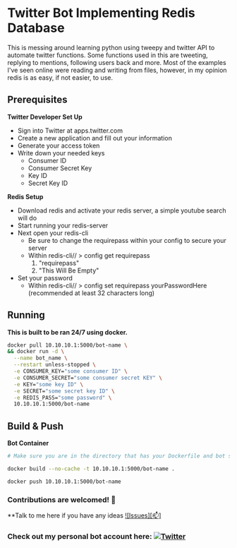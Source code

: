 # Twitter Bot Implementing Redis Database 

This is messing around learning python using tweepy and twitter API to automate twitter functions. Some functions used in this are 
tweeting, replying to mentions, following users back and more. Most of the examples I've seen online were reading and writing from files, however, in my opinion redis is as easy, if not easier, to use.

## Prerequisites
**Twitter Developer Set Up**
* Sign into Twitter at apps.twitter.com
* Create a new application and fill out your information
* Generate your access token
* Write down your needed keys
  * Consumer ID
  * Consumer Secret Key
  * Key ID
  * Secret Key ID

**Redis Setup**
* Download redis and activate your redis server, a simple youtube search will do
* Start running your redis-server
* Next open your redis-cli
  * Be sure to change the requirepass within your config to secure your server
  * Within redis-cli// > config get requirepass
    1. "requirepass"
    2. "This Will Be Empty"
* Set your password
  * Within redis-cli// > config set requirepass yourPasswordHere (recommended at least 32 characters long)



## Running

**This is built to be ran 24/7 using docker.**

```bash
docker pull 10.10.10.1:5000/bot-name \
&& docker run -d \
  --name bot_name \
  --restart unless-stopped \
  -e CONSUMER_KEY="some consumer ID" \
  -e CONSUMER_SECRET="some consumer secret KEY" \
  -e KEY="some key ID" \
  -e SECRET="some secret key ID" \
  -e REDIS_PASS="some password" \
  10.10.10.1:5000/bot-name
```

## Build & Push 

**Bot Container**
```bash
# Make sure you are in the directory that has your Dockerfile and bot script

docker build --no-cache -t 10.10.10.1:5000/bot-name .

docker push 10.10.10.1:5000/bot-name
```

### Contributions are welcomed! 💚
**Talk to me here if you have any ideas [![Issues][📫]][1]

### Check out my personal bot account here: [![Twitter][1.2]][2]




<!-- link to issues page -->

[1]: https://github.com/abspen1/twitter-bot/issues

<!-- links to your social media accounts -->

[2]: https://twitter.com/interntendie

<!-- icons without padding -->

[1.2]: http://i.imgur.com/wWzX9uB.png (twitter icon without padding)